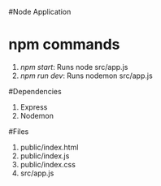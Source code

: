 #Node Application

# npm commands
1. _npm start_: Runs node src/app.js
2. _npm run dev_: Runs nodemon src/app.js


#Dependencies
1. Express
2. Nodemon

#Files
1. public/index.html
2. public/index.js
3. public/index.css
4. src/app.js